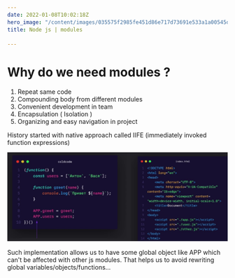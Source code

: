 ```yaml
---
date: 2022-01-08T10:02:18Z
hero_image: "/content/images/035575f2985fe451d86e717d73691e533a1a00545d7230900ed786341dc3c882.png"
title: Node js | modules

---
```

# Why do we need modules ?

1. Repeat same code
2. Compounding body from different modules
3. Convenient development in team
4. Encapsulation ( Isolation )
5. Organizing and easy navigation in project

History started with native approach called IIFE (immediately invoked function expressions)

![](/content/images/screenshot_4.jpg)

Such implementation allows us to have some global object like APP which can't be affected with other js modules. That helps us to avoid rewriting global variables/objects/functions... 